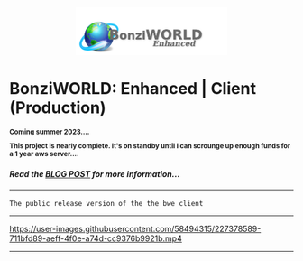 <p align="center" width="100%">
  <img width="53%" height="40%" src="https://github.com/CosmicStar98/bwe-client/blob/main/draft%202%20light.png?raw=true" />
</p>

# BonziWORLD: Enhanced | Client (Production)
<sub>
  
  **Coming summer 2023....**
  
  **This project is nearly complete. It's on standby until I can scrounge up enough funds for a 1 year aws server....**
  
</sub>

#### *Read the [BLOG POST](https://cosmicstar98.github.io/bonziworldenhanced/) for more information...*

<hr>

`The public release version of the the bwe client`

<hr>



https://user-images.githubusercontent.com/58494315/227378589-711bfd89-aeff-4f0e-a74d-cc9376b9921b.mp4



<hr>
